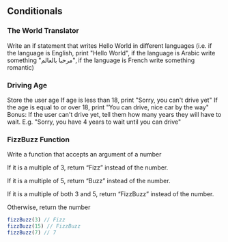 ## Conditionals


### The World Translator
Write an if statement that writes Hello World in different languages (i.e. if the language is English, print "Hello World", if the language is Arabic write something "مرحبا بالعالم", if the language is French write something romantic)


### Driving Age
Store the user age
If age is less than 18, print "Sorry, you can't drive yet"
If the age is equal to or over 18, print "You can drive, nice car by the way"
Bonus:
If the user can't drive yet, tell them how many years they will have to wait. E.g. "Sorry, you have 4 years to wait until you can drive"

### FizzBuzz Function
Write a function that accepts an argument of a number

If it is a multiple of 3, return “Fizz” instead of the number.

If it is a multiple of 5, return “Buzz” instead of the number.

If it is a multiple of both 3 and 5, return “FizzBuzz” instead of the number.

Otherwise, return the number

```js
fizzBuzz(3) // Fizz
fizzBuzz(15) // FizzBuzz
fizzBuzz(7) // 7
```
